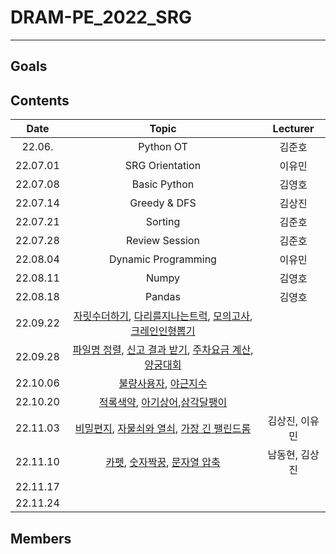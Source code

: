 # DRAM-PE_2022_SRG

---



## Goals

## Contents

|       Date       | Topic | Lecturer |
|:----------------:|:----------------------------------------:|:----------------------------------:|
| 22.06.　 | Python OT | 김준호 |
| 22.07.01 | SRG Orientation | 이유민 |
| 22.07.08 | Basic Python  | 김영호 |
| 22.07.14 | Greedy & DFS | 김상진 |
| 22.07.21 | Sorting | 김준호 |
| 22.07.28 | Review Session | 김준호 |
| 22.08.04 | Dynamic Programming | 이유민 |
| 22.08.11 | Numpy | 김영호 |
| 22.08.18 | Pandas | 김영호 |
| 22.09.22 | [자릿수더하기](https://school.programmers.co.kr/learn/courses/30/lessons/12931), [다리를지나는트럭](https://school.programmers.co.kr/learn/courses/30/lessons/42583), [모의고사](https://school.programmers.co.kr/learn/courses/30/lessons/42840), [크레인인형뽑기](https://school.programmers.co.kr/learn/courses/30/lessons/64061) |  |
| 22.09.28 | [파일명 정렬](https://school.programmers.co.kr/learn/courses/30/lessons/17686), [신고 결과 받기](https://school.programmers.co.kr/learn/courses/30/lessons/92334/), [주차요금 계산](https://school.programmers.co.kr/learn/courses/30/lessons/92341), [양궁대회](https://school.programmers.co.kr/learn/courses/30/lessons/92342) |  |
| 22.10.06 | [불량사용자](https://school.programmers.co.kr/learn/courses/30/lessons/64064), [야근지수](https://school.programmers.co.kr/learn/courses/30/lessons/12927)|  |
| 22.10.20 | [적록색약](https://www.acmicpc.net/problem/10026), [아기상어](https://www.acmicpc.net/problem/16236),[삼각달팽이](https://school.programmers.co.kr/learn/courses/30/lessons/68645)|  |
| 22.11.03 | [비밀편지](https://www.acmicpc.net/problem/2596), [자물쇠와 열쇠](https://school.programmers.co.kr/learn/courses/30/lessons/60059), [가장 긴 팰린드롬](https://school.programmers.co.kr/learn/courses/30/lessons/12904) | 김상진, 이유민 |
| 22.11.10 | [카펫](https://school.programmers.co.kr/learn/courses/30/lessons/42842), [숫자짝꿍](https://school.programmers.co.kr/learn/courses/30/lessons/131128), [문자열 압축](https://school.programmers.co.kr/learn/courses/30/lessons/60057) | 남동현, 김상진 |
| 22.11.17 |  | |
| 22.11.24 |  | |


## Members
